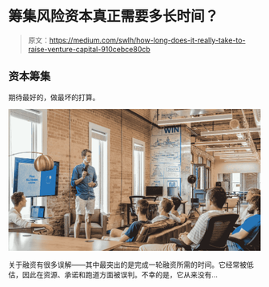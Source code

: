 # 筹集风险资本真正需要多长时间？

> 原文：<https://medium.com/swlh/how-long-does-it-really-take-to-raise-venture-capital-910cebce80cb>

## 资本筹集

期待最好的，做最坏的打算。

![](img/87cd3394584f1e64595b6930b2a4f765.png)

关于融资有很多误解——其中最突出的是完成一轮融资所需的时间。它经常被低估，因此在资源、承诺和跑道方面被误判。不幸的是，它从来没有…